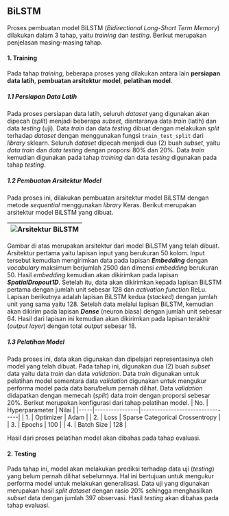 ## BiLSTM

Proses pembuatan model BiLSTM (*Bidirectional Long-Short Term Memory*) dilakukan dalam 3 tahap, yaitu *training* dan *testing*. Berikut merupakan penjelasan masing-masing tahap.
#### 1. Training
Pada tahap *training*, beberapa proses yang dilakukan antara lain **persiapan data latih**, **pembuatan arsitektur model**, **pelatihan model**.

##### 1.1 Persiapan Data Latih
Pada proses persiapan data latih, seluruh *dataset* yang digunakan akan dipecah (*split*) menjadi beberapa *subset*, diantaranya data *train* (latih) dan data *testing* (uji). Data *train* dan data *testing* dibuat dengan melakukan *split* terhadap *dataset* dengan menggunakan fungsi `train_test_split` dari *library* sklearn. Seluruh *dataset* dipecah menjadi dua (2) buah *subset*, yaitu *data train* dan *data testing* dengan proporsi 80% dan 20%. Data *train* kemudian digunakan pada tahap *training* dan data *testing* digunakan pada tahap *testing*.

##### 1.2 Pembuatan Arsitektur Model
Pada proses ini, dilakukan pembuatan arsitektur model BiLSTM dengan metode *sequential* menggunakan *library* Keras. Berikut merupakan arsitektur model BiLSTM yang dibuat.

| ![Arsitektur BiLSTM](https://i.ibb.co/m04Sxdr/arsitektur-Bi-LSTM.png) |
|-----------------------------------------------------------------------------------------------------------------------------------------------------------------------------------|

Gambar di atas merupakan arsitektur dari model BiLSTM yang telah dibuat. Arsitektur pertama yaitu lapisan input yang berukuran 50 kolom. Input tersebut kemudian mengirimkan data pada lapisan ***Embedding*** dengan *vocabulary* maksimum berjumlah 2500 dan dimensi *embedding* berukuran 50. Hasil *embedding* kemudian akan dikirimkan pada lapisan ***SpatialDropout1D***. Setelah itu, data akan dikirimkan kepada lapisan BiLSTM pertama dengan jumlah unit sebesar 128 dan *activation function* ReLu. Lapisan berikutnya adalah lapisan BiLSTM kedua (*stacked*) dengan jumlah unit yang sama yaitu 128. Setelah data melalui lapisan BiLSTM, kemudian akan dikirim pada lapisan ***Dense*** (neuron biasa) dengan jumlah unit sebesar 64. Hasil dari lapisan ini kemudian akan dikirimkan pada lapisan terakhir (*output layer*) dengan total *output* sebesar 18.

##### 1.3 Pelatihan Model
Pada proses ini, data akan digunakan dan dipelajari representasinya oleh model yang telah dibuat. Pada tahap ini, digunakan dua (2) buah *subset* data yaitu data *train* dan data *validation*. Data *train* digunakan untuk pelatihan model sementara data *validation* digunakan untuk mengukur performa model pada data baru/belum pernah dilihat. Data *validation* didapatkan dengan memecah (*split*) data *train* dengan proporsi sebesar 20%. Berikut merupakan konfigurasi dari tahap pelatihan model.
| No. | Hyperparameter | Nilai                           |
|-----|----------------|---------------------------------|
| 1.  | Optimizer      | Adam                            |
| 2.  | Loss           | Sparse Categorical Crossentropy |
| 3.  | Epochs         | 100                             |
| 4.  | Batch Size     | 128                             |

Hasil dari proses pelatihan model akan dibahas pada tahap evaluasi.

#### 2. Testing
Pada tahap ini, model akan melakukan prediksi terhadap data uji (*testing*) yang belum pernah dilihat sebelumnya. Hal ini bertujuan untuk mengukur performa model untuk melakukan generalisasi. Data uji yang digunakan merupakan hasil *split* *dataset* dengan rasio 20% sehingga menghasilkan *subset* data dengan jumlah 397 observasi. Hasil *testing* akan dibahas pada tahap evaluasi.
